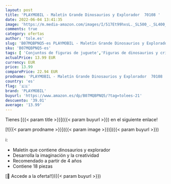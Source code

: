 ```yaml
---
layout: post
title: 'PLAYMOBIL - Maletín Grande Dinosaurios y Explorador  70108 '
date: 2022-06-04 13:41:35
image: 'https://m.media-amazon.com/images/I/517Et99hxsL._SL500_._SL400_.jpg'
comments: true
category: ofertas
author: 'tole.es'
slug: 'B07MQBPNQ5-es PLAYMOBIL - Maletín Grande Dinosaurios y Explorador 70108'
sku: 'B07MQBPNQ5-es'
tags: [ 'Conjuntos de figuras de juguete','Figuras de dinosaurios y criaturas prehistóricas de juguete para niños','Juguetes','Juguetes y juegos','Muñecos y figuras','playmobil','🇪🇸', ]
actualPrice: 13.99 EUR
currency: EUR
price: 13.99
comparePrice: 22.94 EUR
prodname: 'PLAYMOBIL - Maletín Grande Dinosaurios y Explorador  70108 '
country: 'es'
flag: '🇪🇸'
brand: 'PLAYMOBIL'
buyurl: 'https://www.amazon.es/dp/B07MQBPNQ5/?tag=tolees-21'
descuento: '39.01'
average: '13.99'
---
```


Tienes [{{< param title >}}]({{< param buyurl >}}) en el siguiente enlace!

[![{{< param prodname >}}]({{< param image >}})]({{< param buyurl >}})

ℹ️:

- Maletín que contiene dinosaurios y explorador
- Desarrolla la imaginación y la creatividad
- Recomendado a partir de 4 años
- Contiene 18 piezas

[🛒 Accede a la oferta!!]({{< param buyurl >}})
